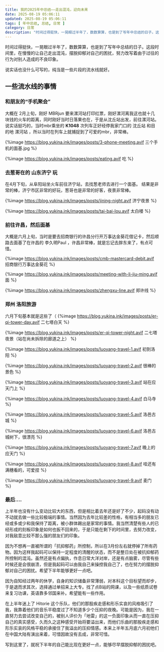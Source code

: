 ```yaml
---
title: 我的2025年中总结——走出混沌，迎向未来
date: 2025-08-19 05:06:11
updated: 2025-08-19 05:06:11
tags: [ 年中总结, 总结, 日常 ]
category: 日常
description: "时间过得挺快，一晃眼过半年了，数数算算，也是到了写年中总结的日子。这段时间里，在慢慢的让自己走出混沌，摆脱抑郁对自己的困扰，努力改写着由于过往的行为对别人造成的不良印象。"
---
```


时间过得挺快，一晃眼过半年了，数数算算，也是到了写年中总结的日子。这段时间里，在慢慢的让自己走出混沌，摆脱抑郁对自己的困扰，努力改写着由于过往的行为对别人造成的不良印象。

说实话也没什么可写的，纯当是一些片段的流水线就好。



## 一些流水线的事情

### 和朋友的“手机聚会”

大概在 2月上旬，刚好 MBRjun 要来漯河站打印红票，刚好漯河离我这也就十几块钱的火车的距离，同时刚好当时日落果也在，于是从沈丘站出发，前往漯河站。
说实话挺巧的，当时mbr乘坐的 **K1048** 次列车正好经停我家门口的 沈丘站 和目的地 漯河站 ，所以当时在列车上就捕捉到了可爱的mbr，非常棒。

{%image https://blog.yukina.ink/images/posts/3-phone-meeting.avif 三个手机的面基.jpg %}

{%image https://blog.yukina.ink/images/posts/eating.avif 吃 %}



### 去葱哥在的 山东济宁 玩

在4月下旬，从阜阳站坐火车前往济宁站，去找葱老师去进行一个面基。
结果是非常的棒，济宁市区非常的好玩，葱哥也是非常的好客，夜景非常棒。

{%image https://blog.yukina.ink/images/posts/jining-night.avif 济宁夜景 %}

{%image https://blog.yukina.ink/images/posts/tai-bai-lou.avif 太白楼 %}



### 前往许昌，然后面基

大概是六月上旬，当时是要去招商银行的许昌分行开万事达金葵花借记卡，然后顺路去面基了在许昌的 李久明Paul ，许昌非常棒，就是忘记去胖东来了，有点可惜。

{%image https://blog.yukina.ink/images/posts/cmb-mastercard-debit.avif 招商银行万事达金葵花 %}

{%image https://blog.yukina.ink/images/posts/meeting-with-li-jiu-ming.avif 面 %}

{%image https://blog.yukina.ink/images/posts/zhengxu-line.avif 郑许线 %}



### 郑州 洛阳旅游

六月下旬基本就是这些了（
{%image https://blog.yukina.ink/images/posts/er-qi-tower-day.avif 二七塔白天 %}

{%image https://blog.yukina.ink/images/posts/er-qi-tower-night.avif 二七塔夜景（站在尚未拆除的廊道之上） %}

{%image https://blog.yukina.ink/images/posts/luoyang-travel-1.avif 初到洛阳 %}

{%image https://blog.yukina.ink/images/posts/luoyang-travel-2.avif 很棒的景色 %}

{%image https://blog.yukina.ink/images/posts/luoyang-travel-3.avif 站在应天门上 %}

{%image https://blog.yukina.ink/images/posts/luoyang-travel-4.avif 白马寺 %}

{%image https://blog.yukina.ink/images/posts/luoyang-travel-5.avif 洛邑古城 %}

{%image https://blog.yukina.ink/images/posts/luoyang-travel-6.avif 洛邑古城树下，很漂亮 %}

{%image https://blog.yukina.ink/images/posts/luoyang-travel-7.avif 晚上的应天门 %}

{%image https://blog.yukina.ink/images/posts/luoyang-travel-8.avif 哇还有满穗看的，可爱捏 %}

{%image https://blog.yukina.ink/images/posts/luoyang-travel-9.avif 麦门 %}



### 最后....

上半年也没有什么变动比较大的东西，但是相比着去年还是好了不少，起码没有动不动就去做一些比较极端的事情。当然因为去年比较差的性格，有相当多的朋友已经或多或少和我保持了距离，被小群体踢出是家常的事情。我当然清楚有些人的已经形成的刻板印象是如何也扳不回来的，于是只能在剩下的时间里，去努力改变，对我敌意比较不那么强的朋友们的印象。

因为不想再一直被所谓的「抗抑郁药」所控制，所以在3月份左右就停掉了所有药物。因为这样我起码可以保持一定程度的清醒的状态，而不是整日处在被抗抑郁药所控制的混沌。虽然还是有点偏执，作息日常大洋对岸，还是有点脑雾，尽管有些时候还是会很崩溃，但是我起码可以由我自己来操控我自己了，也在努力的摆脱抑郁对自己的困扰。希望下半年能够更好一点吧。

因为自知经过两年的休学，自身的知识储备非常薄弱，对本科这个目标望而却步，于是退而求其次，选择通过单招来上大专。找了点B站的网课，以及一些纸质试卷来复习功课，英语靠多邻国来补。希望能有一些作用。

在上半年迷上了 Hitorie 这个乐队，他们的那股疾走感和形乐实哀的风格吸引了我，我靠着他们的音乐平稳度过了不知道多少个压抑的夜晚。可能是因为，我在一直努力去尝试改变自己的，被别人评价为「地雷」的这一负面印象从而一直在压抑自己的真实感受，久而久之这种感受开始将要溢出来，而他们乐曲的那股疾走感和形乐实哀的风格平稳的承接住了我溢出的压抑情感。本来上半年五月底六月初他们在中国大陆有演出来着，可惜因故没有去成，非常可惜。

写到这里了，就祝下半年的自己能比现在更好一点，能够尽早摆脱抑郁的困扰吧。